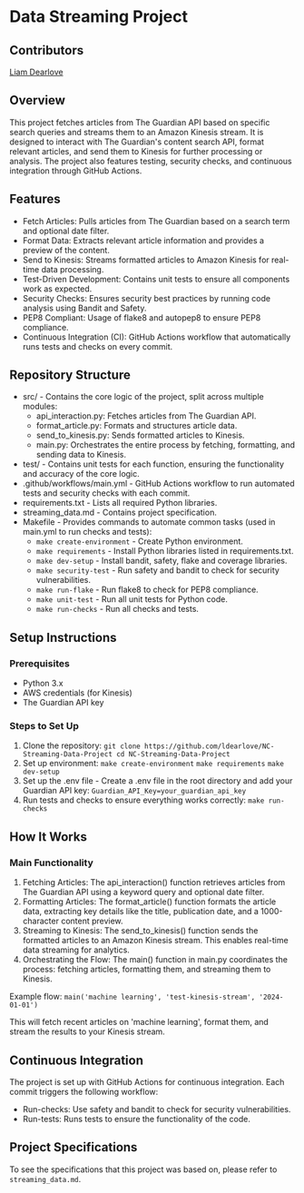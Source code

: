 # Data Streaming Project

## Contributors
[Liam Dearlove](https://github.com/ldearlove)

## Overview

This project fetches articles from The Guardian API based on specific search queries and streams them to an Amazon Kinesis stream. It is designed to interact with The Guardian's content search API, format relevant articles, and send them to Kinesis for further processing or analysis. The project also features testing, security checks, and continuous integration through GitHub Actions.

## Features

* Fetch Articles: Pulls articles from The Guardian based on a search term and optional date filter.
* Format Data: Extracts relevant article information and provides a preview of the content.
* Send to Kinesis: Streams formatted articles to Amazon Kinesis for real-time data processing.
* Test-Driven Development: Contains unit tests to ensure all components work as expected.
* Security Checks: Ensures security best practices by running code analysis using Bandit and Safety.
* PEP8 Compliant: Usage of flake8 and autopep8 to ensure PEP8 compliance.
* Continuous Integration (CI): GitHub Actions workflow that automatically runs tests and checks on every commit.

## Repository Structure

* src/ - Contains the core logic of the project, split across multiple modules:
    * api_interaction.py: Fetches articles from The Guardian API.
    * format_article.py: Formats and structures article data.
    * send_to_kinesis.py: Sends formatted articles to Kinesis.
    * main.py: Orchestrates the entire process by fetching, formatting, and sending data to Kinesis.
* test/ - Contains unit tests for each function, ensuring the functionality and accuracy of the core logic.
* .github/workflows/main.yml - GitHub Actions workflow to run automated tests and security checks with each commit.
* requirements.txt - Lists all required Python libraries.
* streaming_data.md - Contains project specification.
* Makefile - Provides commands to automate common tasks (used in main.yml to run checks and tests):
    * `make create-environment` - Create Python environment.
    * `make requirements` - Install Python libraries listed in requirements.txt.
    * `make dev-setup` - Install bandit, safety, flake and coverage libraries.
    * `make security-test` - Run safety and bandit to check for security vulnerabilities.
    * `make run-flake` - Run flake8 to check for PEP8 compliance.
    * `make unit-test` - Run all unit tests for Python code.
    * `make run-checks` - Run all checks and tests.

## Setup Instructions

### Prerequisites

* Python 3.x
* AWS credentials (for Kinesis)
* The Guardian API key

### Steps to Set Up

1. Clone the repository:
   `git clone https://github.com/ldearlove/NC-Streaming-Data-Project
    cd NC-Streaming-Data-Project
   `
2. Set up environment:
   `make create-environment`
   `make requirements`
   `make dev-setup`
3. Set up the .env file - Create a .env file in the root directory and add your Guardian API key:
   `Guardian_API_Key=your_guardian_api_key`
4. Run tests and checks to ensure everything works correctly:
   `make run-checks`

## How It Works

### Main Functionality

1. Fetching Articles:
    The api_interaction() function retrieves articles from The Guardian API using a keyword query and optional date filter.
2. Formatting Articles:
    The format_article() function formats the article data, extracting key details like the title, publication date, and a 1000-character content preview.
3. Streaming to Kinesis:
    The send_to_kinesis() function sends the formatted articles to an Amazon Kinesis stream. This enables real-time data streaming for analytics.
4. Orchestrating the Flow:
    The main() function in main.py coordinates the process: fetching articles, formatting them, and streaming them to Kinesis.

Example flow:
    `main('machine learning', 'test-kinesis-stream', '2024-01-01')`

This will fetch recent articles on 'machine learning', format them, and stream the results to your Kinesis stream.

## Continuous Integration

The project is set up with GitHub Actions for continuous integration. Each commit triggers the following workflow:
* Run-checks: Use safety and bandit to check for security vulnerabilities.
* Run-tests: Runs tests to ensure the functionality of the code.

## Project Specifications

To see the specifications that this project was based on, please refer to `streaming_data.md`.
